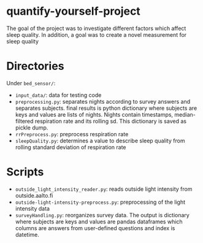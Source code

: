 # quantify-yourself-project
The goal of the project was to investigate different factors which affect sleep quality. In addition, a goal was to create a novel measurement for sleep quality 

# Directories

Under `bed_sensor/`:

- `input_data/`: data for testing code
- `preprocessing.py`: separates nights according to survey answers and 
                      separates subjects. final results is python dictionary 
                      where subjects are keys and values are lists of nights.
                      Nights contain timestamps, median-filtered respiration rate
                      and its rolling sd. This dictionary is saved as pickle dump.
- `rrPreprocess.py`: preprocess respiration rate
- `sleepQuality.py`: determines a value to describe sleep quality from rolling standard deviation of respiration rate

# Scripts
- `outside_light_intensity_reader.py`: reads outside light intensity from outside.aalto.fi
- `outside-light-intensity-preprocess.py`: preprocessing of the light intensity data
- `surveyHandling.py`: reorganizes survey data. The output is dictionary where subjects are keys and values are pandas dataframes which columns are answers from user-defined questions and index is datetime.
